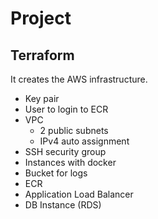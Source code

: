 # Project

## Terraform

It creates the AWS infrastructure.

- Key pair
- User to login to ECR
- VPC
  - 2 public subnets
  - IPv4 auto assignment
- SSH security group
- Instances with docker
- Bucket for logs
- ECR
- Application Load Balancer
- DB Instance (RDS)